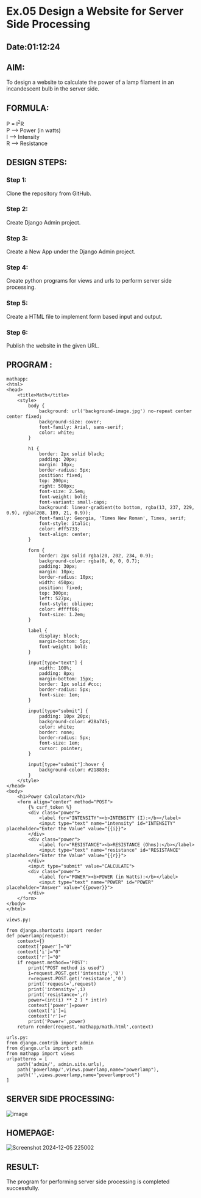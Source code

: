 # Ex.05 Design a Website for Server Side Processing
## Date:01:12:24

## AIM:
 To design a website to calculate the power of a lamp filament in an incandescent bulb in the server side. 


## FORMULA:
P = I<sup>2</sup>R
<br> P --> Power (in watts)
<br> I --> Intensity
<br> R --> Resistance

## DESIGN STEPS:

### Step 1:
Clone the repository from GitHub.

### Step 2:
Create Django Admin project.

### Step 3:
Create a New App under the Django Admin project.

### Step 4:
Create python programs for views and urls to perform server side processing.

### Step 5:
Create a HTML file to implement form based input and output.

### Step 6:
Publish the website in the given URL.

## PROGRAM :
```
mathapp:
<html>
<head>
    <title>Math</title>
    <style>
        body {
            background: url('background-image.jpg') no-repeat center center fixed;
            background-size: cover;
            font-family: Arial, sans-serif;
            color: white;
        }

        h1 {
            border: 2px solid black;
            padding: 20px;
            margin: 10px;
            border-radius: 5px;
            position: fixed;
            top: 200px;
            right: 500px;
            font-size: 2.5em;
            font-weight: bold;
            font-variant: small-caps;
            background: linear-gradient(to bottom, rgba(13, 237, 229, 0.9), rgba(208, 189, 21, 0.9));
            font-family: Georgia, 'Times New Roman', Times, serif;
            font-style: italic;
            color: #ff5733;
            text-align: center;
        }

        form {
            border: 2px solid rgba(20, 202, 234, 0.9);
            background-color: rgba(0, 0, 0, 0.7);
            padding: 30px;
            margin: 10px;
            border-radius: 10px;
            width: 450px;
            position: fixed;
            top: 300px;
            left: 527px;
            font-style: oblique;
            color: #ffff66;
            font-size: 1.2em;
        }

        label {
            display: block;
            margin-bottom: 5px;
            font-weight: bold;
        }

        input[type="text"] {
            width: 100%;
            padding: 8px;
            margin-bottom: 15px;
            border: 1px solid #ccc;
            border-radius: 5px;
            font-size: 1em;
        }

        input[type="submit"] {
            padding: 10px 20px;
            background-color: #28a745;
            color: white;
            border: none;
            border-radius: 5px;
            font-size: 1em;
            cursor: pointer;
        }

        input[type="submit"]:hover {
            background-color: #218838;
        }
    </style>
</head>
<body>
    <h1>Power Calculator</h1>
    <form align="center" method="POST">
        {% csrf_token %}
        <div class="power">
            <label for="INTENSITY"><b>INTENSITY (I):</b></label>
            <input type="text" name="intensity" id="INTENSITY" placeholder="Enter the Value" value="{{i}}">
        </div>
        <div class="power">
            <label for="RESISTANCE"><b>RESISTANCE (Ohms):</b></label>
            <input type="text" name="resistance" id="RESISTANCE" placeholder="Enter the Value" value="{{r}}">
        </div>
        <input type="submit" value="CALCULATE">
        <div class="power">
            <label for="POWER"><b>POWER (in Watts):</b></label>
            <input type="text" name="POWER" id="POWER" placeholder="Answer" value="{{power}}">
        </div>
    </form>
</body>
</html>

views.py:

from django.shortcuts import render
def powerlamp(request): 
    context={} 
    context['power']="0" 
    context['i']="0" 
    context['r']="0" 
    if request.method=='POST': 
        print("POST method is used")
        i=request.POST.get('intensity','0')
        r=request.POST.get('resistance','0')
        print('request=',request) 
        print('intensity=',i) 
        print('resistance=',r) 
        power=(int(i) ** 2 ) * int(r) 
        context['power']=power
        context['i']=i
        context['r']=r 
        print('Power=',power) 
    return render(request,'mathapp/math.html',context)

urls.py:
from django.contrib import admin 
from django.urls import path 
from mathapp import views 
urlpatterns = [ 
    path('admin/', admin.site.urls), 
    path('powerlamp/',views.powerlamp,name="powerlamp"),
    path('',views.powerlamp,name="powerlamproot")
]
```
## SERVER SIDE PROCESSING:
![image](https://github.com/user-attachments/assets/d91d2d46-383f-456a-8463-cc44d7d32640)

## HOMEPAGE:
![Screenshot 2024-12-05 225002](https://github.com/user-attachments/assets/a958dc37-19eb-4e6f-b30e-8492cf182d8c)

## RESULT:
The program for performing server side processing is completed successfully.
